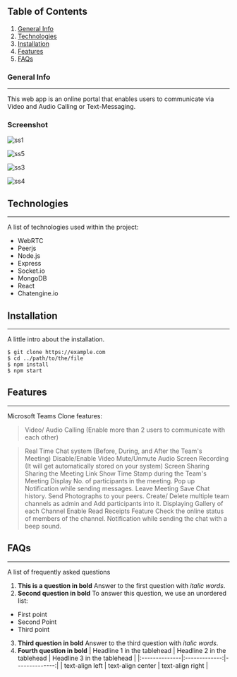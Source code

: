 ## Table of Contents
1. [General Info](#general-info)
2. [Technologies](#technologies)
3. [Installation](#installation)
4. [Features](#features)
5. [FAQs](#faqs)
### General Info
***
This web app is an online portal that enables users to communicate via Video and Audio Calling or Text-Messaging.
### Screenshot
![ss1](https://user-images.githubusercontent.com/59473485/125424577-ebf7dc8f-e561-42e9-b051-a1e466be3619.png)


![ss5](https://user-images.githubusercontent.com/59473485/125425454-3f1133a5-a525-4b44-bbb2-e97ef2eb033b.png) 

![ss3](https://user-images.githubusercontent.com/59473485/125424749-ab757a51-e824-40f8-97fe-f7ee7b58da93.png)

![ss4](https://user-images.githubusercontent.com/59473485/125424756-0d24d4e2-bee7-4455-b1a5-7b09de5910d0.png)

## Technologies
***
A list of technologies used within the project:
* WebRTC 
* Peerjs
* Node.js
* Express
* Socket.io
* MongoDB
* React
* Chatengine.io

## Installation
***
A little intro about the installation. 
```
$ git clone https://example.com
$ cd ../path/to/the/file
$ npm install
$ npm start
```
## Features
***
Microsoft Teams Clone features:
> Video/ Audio Calling (Enable more than 2 users to communicate with each other)

> Real Time Chat system (Before, During, and After the Team's Meeting)
> Disable/Enable Video
> Mute/Unmute Audio
> Screen Recording (It will get automatically stored on your system)
> Screen Sharing 
> Sharing the Meeting Link
> Show Time Stamp during the Team's Meeting
> Display No. of participants in the meeting.
> Pop up Notification while sending messages.
> Leave Meeting
> Save Chat history.
> Send Photographs to your peers.
> Create/ Delete multiple team channels as admin and Add participants into it.
> Displaying Gallery of each Channel
> Enable Read Receipts Feature
> Check the online status of members of the channel.
> Notification while sending the chat with a beep sound.

## FAQs
***
A list of frequently asked questions
1. **This is a question in bold**
Answer to the first question with _italic words_. 
2. __Second question in bold__ 
To answer this question, we use an unordered list:
* First point
* Second Point
* Third point
3. **Third question in bold**
Answer to the third question with *italic words*.
4. **Fourth question in bold**
| Headline 1 in the tablehead | Headline 2 in the tablehead | Headline 3 in the tablehead |
|:--------------|:-------------:|--------------:|
| text-align left | text-align center | text-align right |





